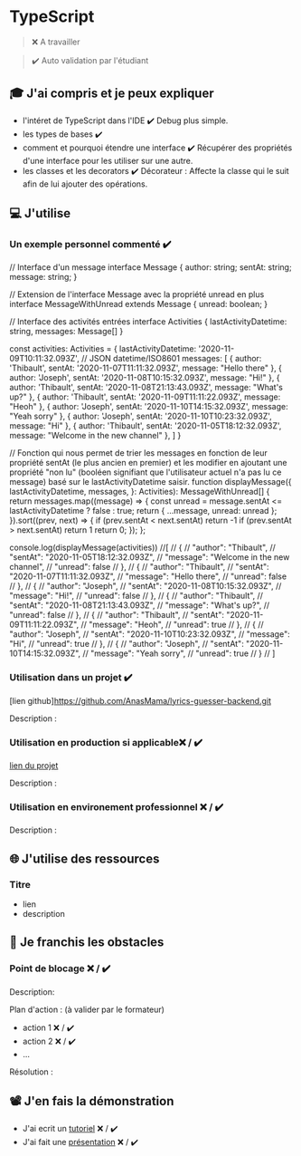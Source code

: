 # TypeScript

> ❌ A travailler

> ✔️ Auto validation par l'étudiant

## 🎓 J'ai compris et je peux expliquer

- l'intéret de TypeScript dans l'IDE ✔️ Debug plus simple.
- les types de bases ✔️ 
- comment et pourquoi étendre une interface ✔️ Récupérer des propriétés d'une interface pour les utiliser sur une autre.
- les classes et les decorators ✔️ Décorateur : Affecte la classe qui le suit afin de lui ajouter des opérations. 

## 💻 J'utilise

### Un exemple personnel commenté ✔️
// Interface d'un message
interface Message {
  author: string;
  sentAt: string;
  message: string;
}

// Extension de l'interface Message avec la propriété unread en plus
interface MessageWithUnread extends Message {
  unread: boolean;
}

// Interface des activités entrées
interface Activities { lastActivityDatetime: string, messages: Message[] }

const activities: Activities = {
    lastActivityDatetime: '2020-11-09T10:11:32.093Z', // JSON datetime/ISO8601
    messages: [
        { author: 'Thibault', sentAt: '2020-11-07T11:11:32.093Z', message: "Hello there" },
        { author: 'Joseph', sentAt: '2020-11-08T10:15:32.093Z', message: "Hi!" },
        { author: 'Thibault', sentAt: '2020-11-08T21:13:43.093Z', message: "What's up?" },
        { author: 'Thibault', sentAt: '2020-11-09T11:11:22.093Z', message: "Heoh" },
        { author: 'Joseph', sentAt: '2020-11-10T14:15:32.093Z', message: "Yeah sorry" },
        { author: 'Joseph', sentAt: '2020-11-10T10:23:32.093Z', message: "Hi" },
        { author: 'Thibault', sentAt: '2020-11-05T18:12:32.093Z', message: "Welcome in the new channel" },
    ]
   }

// Fonction qui nous permet de trier les messages en fonction de leur propriété sentAt (le plus ancien en premier) et les modifier en ajoutant une propriété "non lu" (booléen signifiant que l'utilisateur actuel n'a pas lu ce message) basé sur le lastActivityDatetime saisir.
function displayMessage({
  lastActivityDatetime,
  messages,
}: Activities): MessageWithUnread[] {
  return messages.map((message) => {
    const unread = message.sentAt <= lastActivityDatetime ? false : true;
    return { ...message, unread: unread };
  }).sort((prev, next) => {
    if (prev.sentAt < next.sentAt) return -1
    if (prev.sentAt > next.sentAt) return 1
    return 0;
  });
};

console.log(displayMessage(activities))
//[
//     {
//         "author": "Thibault",
//         "sentAt": "2020-11-05T18:12:32.093Z",
//         "message": "Welcome in the new channel",
//         "unread": false
//     },
//     {
//         "author": "Thibault",
//         "sentAt": "2020-11-07T11:11:32.093Z",
//         "message": "Hello there",
//         "unread": false
//     },
//     {
//         "author": "Joseph",
//         "sentAt": "2020-11-08T10:15:32.093Z",
//         "message": "Hi!",
//         "unread": false
//     },
//     {
//         "author": "Thibault",
//         "sentAt": "2020-11-08T21:13:43.093Z",
//         "message": "What's up?",
//         "unread": false
//     },
//     {
//         "author": "Thibault",
//         "sentAt": "2020-11-09T11:11:22.093Z",
//         "message": "Heoh",
//         "unread": true
//     },
//     {
//         "author": "Joseph",
//         "sentAt": "2020-11-10T10:23:32.093Z",
//         "message": "Hi",
//         "unread": true
//     },
//     {
//         "author": "Joseph",
//         "sentAt": "2020-11-10T14:15:32.093Z",
//         "message": "Yeah sorry",
//         "unread": true
//     }
// ]

### Utilisation dans un projet ✔️

[lien github]https://github.com/AnasMama/lyrics-guesser-backend.git

Description :

### Utilisation en production si applicable❌ / ✔️

[lien du projet](...)

Description :

### Utilisation en environement professionnel ❌ / ✔️

Description :

## 🌐 J'utilise des ressources

### Titre

- lien
- description

## 🚧 Je franchis les obstacles

### Point de blocage ❌ / ✔️

Description:

Plan d'action : (à valider par le formateur)

- action 1 ❌ / ✔️
- action 2 ❌ / ✔️
- ...

Résolution :

## 📽️ J'en fais la démonstration

- J'ai ecrit un [tutoriel](...) ❌ / ✔️
- J'ai fait une [présentation](...) ❌ / ✔️
